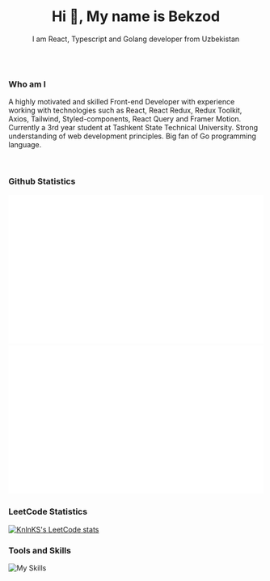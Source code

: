 <h1 align="center">Hi 👋, My name is Bekzod</h1>
<p align="center">I am React, Typescript and Golang developer from Uzbekistan</p>

<br>
<br>

<h3>Who am I</h3>
<p>A highly motivated and skilled Front-end Developer with experience working with technologies such as React, React Redux, Redux Toolkit, Axios, Tailwind, Styled-components, React Query and Framer Motion. Currently a 3rd year student at Tashkent State Technical University. Strong understanding of web development principles. Big fan of Go programming language.</p>

<br>

<h3>Github Statistics</h3>

![](https://raw.githubusercontent.com/mirzaahmedov/github-stats/master/generated/overview.svg#gh-light-mode-only)
![](https://raw.githubusercontent.com/mirzaahmedov/github-stats/master/generated/languages.svg#gh-light-mode-only)

<h3>LeetCode Statistics</h3>

[![KnlnKS's LeetCode stats](https://leetcode-stats-six.vercel.app/?username=mirzaahmedov)](https://leetcode.com/mirzaahmedov)

<h3>Tools and Skills</h3>

![My Skills](https://skillicons.dev/icons?i=figma,git,js,ts,astro,vue,svelte,react,materialui,redux,tailwindcss,golang,docker,nodejs,postman,express,bash,linux,neovim,arduino)
